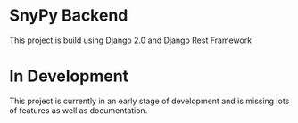 # SnyPy Backend

This project is build using Django 2.0 and Django Rest Framework

# In Development

This project is currently in an early stage of development and is missing lots of features as well as documentation.